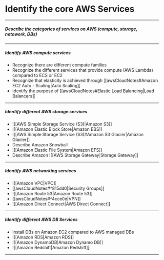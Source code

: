 # Identify the core AWS Services
----
##### Describe the categories of services on AWS (compute, storage, netowork, DBs)

---
##### Identify AWS compute services
- Recognize there are different compute families
- Recognize the different services that provide compute (AWS Lambda) compared to ECS or EC2
- Recognize that elasticity is achieved through [[awsCloudNotes#Amazon EC2 Auto - Scaling|Auto Scaling]]
- Identify the purpose of [[awsCloudNotes#Elastic Load Balancing|Load Balancers]]

----
##### Identify different AWS storage services
- ![[AWS Simple Storage Service (S3)|Amazon S3]] 
- ![[Amazon Elastic Block Store|Amazon EBS]]
- ![[AWS Simple Storage Service (S3)#Amazon S3 Glacier|Amazon Glacier]]
- Describe Amazon Snowball
- ![[Amazon Elastic File System|Amazon EFS]]
- Describe Amazon ![[AWS Storage Gateway|Storage Gateway]]

----
##### Identify AWS networking services
- ![[Amazon VPC|VPC]]
- [[awsCloudNotes#^815dd0|Security Groups]]
- ![[Amazon Route 53|Amazon Route 53]]
- [[awsCloudNotes#^4cce0e|VPN]] 
- ![[Amazon Direct Connect|AWS Direct Connect]]

---
##### Identify different AWS DB Services
- Install DBs on Amazon EC2 compared to AWS managed DBs
- ![[Amazon RDS|Amazon RDS]]
- ![[Amazon DynamoDB|Amazon Dynamo DB]]
- ![[Amazon Redshift|Amazon Redshift]]

----